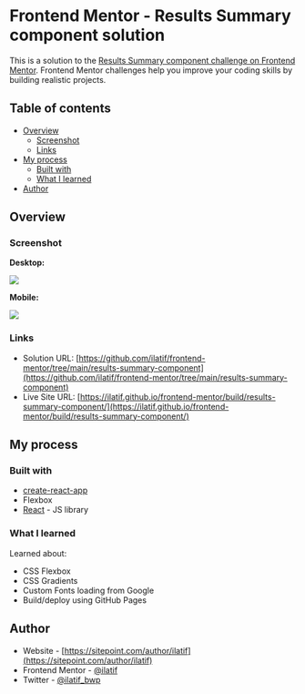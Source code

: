 # Frontend Mentor - Results Summary component solution

This is a solution to the [Results Summary component challenge on Frontend Mentor](https://www.frontendmentor.io/challenges/results-summary-component-CE_K6s0maV). Frontend Mentor challenges help you improve your coding skills by building realistic projects. 

## Table of contents

- [Overview](#overview)
  - [Screenshot](#screenshot)
  - [Links](#links)
- [My process](#my-process)
  - [Built with](#built-with)
  - [What I learned](#what-i-learned)
- [Author](#author)

## Overview

### Screenshot

**Desktop:**

![](https://github.com/ilatif/frontend-mentor/assets/1183802/e25b472d-6149-4e73-ac39-26a696bb6462)

**Mobile:**

![](https://github.com/ilatif/frontend-mentor/assets/1183802/b1eb7462-7b6c-428f-b4ca-6810af0f10e4)

### Links

- Solution URL: [https://github.com/ilatif/frontend-mentor/tree/main/results-summary-component](https://github.com/ilatif/frontend-mentor/tree/main/results-summary-component)
- Live Site URL: [https://ilatif.github.io/frontend-mentor/build/results-summary-component/](https://ilatif.github.io/frontend-mentor/build/results-summary-component/)

## My process

### Built with

- [create-react-app](https://create-react-app.dev/)
- Flexbox
- [React](https://reactjs.org/) - JS library

### What I learned

Learned about:

- CSS Flexbox
- CSS Gradients
- Custom Fonts loading from Google
- Build/deploy using GitHub Pages

## Author

- Website - [https://sitepoint.com/author/ilatif](https://sitepoint.com/author/ilatif)
- Frontend Mentor - [@ilatif](https://www.frontendmentor.io/profile/ilatif)
- Twitter - [@ilatif_bwp](https://www.twitter.com/ilatif_bwp)
